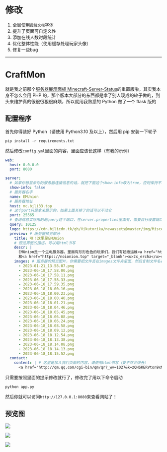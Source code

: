 # 修改
1. 全局使用`霞鹜文楷`字体
2. 提升了页面可自定义性
3. 添加在线人数时段统计
4. 优化整体性能（使用缓存处理玩家头像）
5. 修复一些bug
------


# CraftMon

就是我之前那个[服务器展示面板 Minecraft-Server-Status](https://github.com/GamerNoTitle/Minecraft-Server-Status)的重置版啦，其实我本身不怎么会用 PHP 的，那个版本大部分的东西都是拿了别人现成的轮子做的，到头来维护真的很很很狠很麻烦，所以就用我熟悉的 Python 做了一个 flask 版的

## 配置程序

首先你得装好 Python（请使用 Python3.10 及以上），然后用 pip 安装一下轮子

```shell
pip install -r requirements.txt
```

然后修改`config.yml`里面的内容，里面应该长这样（有我的示例）

```yaml
web:
  host: 0.0.0.0
  port: 8080

server:
  # 如果你想显示你的服务器连接信息的话，就把下面这个show-info改为true，否则保持不动
  show-info: false
  # 服务器名字
  name: EMUnion
  # 服务器地址
  host: mc.bili33.top
  # 这个port只是拿来展示的，如果上面关掉了的话可以不动它
  port: 25565
  # 查询信息实际用的是query这个端口，在server.properties里面有，需要自行设置端口并且把这个功能打开
  query: 10125
  logo: https://cdn.bilicdn.tk/gh/Vikutorika/newassets@master/img/Miscellaneous/EMUnion.jpg
  preview: # 服务器预览部分
    title: 嘿！这里是EMUnion
    # 预览界面的描述，可以用html书写
    descr: |
      EMUnion是一个生电服务器，里面有形形色色的玩家们，我们有超级运维<a href="https://bili33.top" target="_blank"><u>GamerNoTitle</u></a>
      和<a href="https://noionion.top" target="_blank"><u>2x_ercha</u></a>，还有我们的物理腐竹ttss，此外，我们还有各位生电服的大佬（划掉）再次坐镇，欢迎大家的加入！
    images: # 服务器的预览图片，你需要把文件丢在images文件夹里面，然后复制文件名在这里
      - 2023-01-21_13.58.07.png
      - 2023-06-18_17.58.00.png
      - 2023-06-18_17.58.11.png
      - 2023-06-18_17.58.33.png
      - 2023-06-18_17.59.35.png
      - 2023-06-18_18.00.16.png
      - 2023-06-18_18.00.23.png
      - 2023-06-18_18.00.40.png
      - 2023-06-18_18.01.21.png
      - 2023-06-18_18.04.46.png
      - 2023-06-18_18.05.45.png
      - 2023-06-18_18.06.08.png
      - 2023-06-18_18.06.24.png
      - 2023-06-18_18.08.58.png
      - 2023-06-18_18.09.12.png
      - 2023-06-18_18.12.54.png
      - 2023-06-18_18.13.38.png
      - 2023-06-18_18.14.08.png
      - 2023-06-18_18.14.13.png
      - 2023-06-18_18.15.52.png
  contact:
    content: | # 这里是加入我们页面的内容，请使用html书写（要不然会很丑）
      <a href="http://qm.qq.com/cgi-bin/qm/qr?_wv=1027&k=zQHSKERVton9xMCctGiSLWAj8S48-BFL&authKey=mbWJxC1uydGIUNeRoiTJamDF1eQbNxT18TvKQbark1Vd2qEcPH5kt%2FW6ZsHFdXaZ&noverify=0&group_code=519383932" target="_blank"><button>加入审核群</button></a>
```

只需要按照里面的提示修改就行了，修改完了用以下命令启动

```shell
python app.py
```

然后你就可以访问`http://127.0.0.1:8080`来查看网站了！

## 预览图

![](http://cdn.bili33.top/gh/Vikutorika/newassets@master/img/Github/CraftMon/msedge-20230618-184807.png)

![](http://cdn.bili33.top/gh/Vikutorika/newassets@master/img/Github/CraftMon/msedge-20230618-184855.png)

![](http://cdn.bili33.top/gh/Vikutorika/newassets@master/img/Github/CraftMon/msedge-20230618-184918.png)
